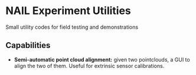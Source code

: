 # NAIL Experiment Utilities

Small utility codes for field testing and demonstrations

## Capabilities

- **Semi-automatic point cloud alignment:** given two pointclouds, a GUI to align the two of them. Useful for extrinsic sensor calibrations.
